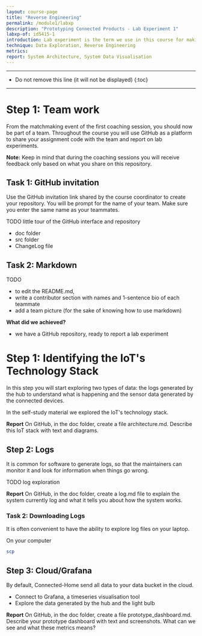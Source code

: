 ```yaml
---
layout: course-page
title: "Reverse Engineering"
permalink: /module1/labxp
description: "Prototyping Connected Products - Lab Experiment 1"
labxp-of: id5415-1
introduction: Lab experiment is the term we use in this course for making using of the prototype through test and analysis. In this Lab Experiment, we will explore the  data that is automatically generated from your Raspberry Pi. We will have a first taste of data exploration and use these insights to infer how the system works.
technique: Data Exploration, Reverse Engineering
metrics:
report: System Architecture, System Data Visualisation
---
```



---

* Do not remove this line (it will not be displayed)
{:toc}

---

# Step 1: Team work

From the matchmaking event of the first coaching session, you should now be part of a team. Throughout the course you will use GitHub as a platform to share your assignment code with the team and report on lab experiments.

**Note:** Keep in mind that during the coaching sessions you will receive feedback only based on what you share on this repository.


## Task 1: GitHub invitation

Use the GitHub invitation link shared by the course coordinator to create your repository. You will be prompt for the name of your team. Make sure you enter the same name as your teammates.

TODO little tour of the GitHub interface and repository
* doc folder
* src folder
* ChangeLog file

## Task 2: Markdown

TODO
* to edit the README.md,
* write a contributor section with names and 1-sentence bio of each teammate
* add a team picture (for the sake of knowing how to use markdown)

**What did we achieved?**

* we have a GitHub repository, ready to report a lab experiment

# Step 1: Identifying the IoT's Technology Stack

In this step you will start exploring two types of data: the logs generated by the hub to understand what is happening and the sensor data generated by the connected devices.

In the self-study material we explored the IoT's technology stack.

**Report** On GitHub, in the doc folder, create a file architecture.md. Describe this IoT stack with text and diagrams.

## Step 2: Logs

It is common for software to generate logs, so that the maintainers can monitor it and look for information when things go wrong.


TODO log exploration


**Report** On GitHub, in the doc folder, create a log.md file to explain the system currently log and what it tells you about how the system works.

### Task 2: Downloading Logs

It is often convenient to have the ability to explore log files on your laptop.

On your computer

```bash
scp
```

## Step 3: Cloud/Grafana

By default, Connected-Home send all data to your data bucket in the cloud.

* Connect to Grafana, a timeseries visualisation tool
* Explore the data generated by the hub and the light bulb

**Report** On GitHub, in the doc folder, create a file prototype_dashboard.md. Describe your prototype dashboard with text and screenshots. What can we see and what these metrics means?